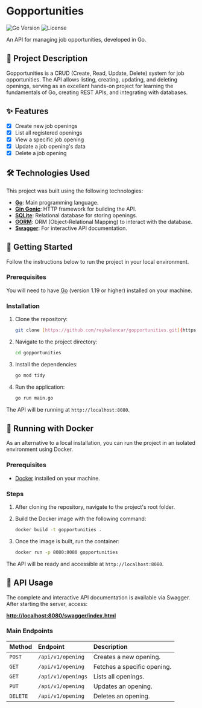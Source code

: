 # Gopportunities

![Go Version](https://img.shields.io/badge/go-1.19-blue.svg)
![License](https://img.shields.io/badge/license-MIT-green.svg)

An API for managing job opportunities, developed in Go.

## 📝 Project Description

Gopportunities is a CRUD (Create, Read, Update, Delete) system for job opportunities. The API allows listing, creating, updating, and deleting openings, serving as an excellent hands-on project for learning the fundamentals of Go, creating REST APIs, and integrating with databases.

## ✨ Features

-   [x] Create new job openings
-   [x] List all registered openings
-   [x] View a specific job opening
-   [x] Update a job opening's data
-   [x] Delete a job opening

## 🛠️ Technologies Used

This project was built using the following technologies:

-   **[Go](https://golang.org/)**: Main programming language.
-   **[Gin Gonic](https://gin-gonic.com/)**: HTTP framework for building the API.
-   **[SQLite](https://www.sqlite.org/index.html)**: Relational database for storing openings.
-   **[GORM](https://gorm.io/)**: ORM (Object-Relational Mapping) to interact with the database.
-   **[Swagger](https://swagger.io/)**: For interactive API documentation.

## 🚀 Getting Started

Follow the instructions below to run the project in your local environment.



### Prerequisites

You will need to have [Go](https://go.dev/doc/install) (version 1.19 or higher) installed on your machine.

### Installation

1.  Clone the repository:
    ```bash
    git clone [https://github.com/reykalencar/gopportunities.git](https://github.com/reykalencar/gopportunities.git)
    ```

2.  Navigate to the project directory:
    ```bash
    cd gopportunities
    ```

3.  Install the dependencies:
    ```bash
    go mod tidy
    ```

4.  Run the application:
    ```bash
    go run main.go
    ```

The API will be running at `http://localhost:8080`.

## 🐳 Running with Docker

As an alternative to a local installation, you can run the project in an isolated environment using Docker.

### Prerequisites

-   [Docker](https://docs.docker.com/get-docker/) installed on your machine.

### Steps

1.  After cloning the repository, navigate to the project's root folder.

2.  Build the Docker image with the following command:
    ```bash
    docker build -t gopportunities .
    ```

3.  Once the image is built, run the container:
    ```bash
    docker run -p 8080:8080 gopportunities
    ```

The API will be ready and accessible at `http://localhost:8080`.

## 📖 API Usage

The complete and interactive API documentation is available via Swagger. After starting the server, access:

**[http://localhost:8080/swagger/index.html](http://localhost:8080/swagger/index.html)**

### Main Endpoints

| Method | Endpoint          | Description                 |
| :----- | :---------------- | :-------------------------- |
| `POST` | `/api/v1/opening` | Creates a new opening.      |
| `GET`  | `/api/v1/opening` | Fetches a specific opening. |
| `GET`  | `/api/v1/openings`| Lists all openings.         |
| `PUT`  | `/api/v1/opening` | Updates an opening.         |
| `DELETE`| `/api/v1/opening` | Deletes an opening.         |
